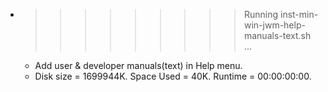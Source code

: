 * >>>>>>>>> Running inst-min-win-jwm-help-manuals-text.sh ...
  * Add user & developer manuals(text) in Help menu.
  * Disk size = 1699944K. Space Used = 40K. Runtime = 00:00:00:00.
